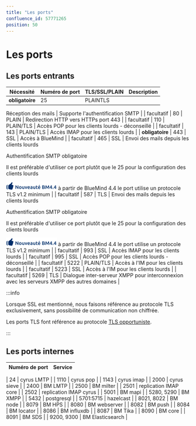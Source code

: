 ```yaml
---
title: "Les ports"
confluence_id: 57771265
position: 50
---
```

# Les ports


## Les ports entrants

| Nécessité | Numéro de port | TLS/SSL/PLAIN | Description |
| --- | --- | --- | --- |
| **obligatoire** | 25 | PLAINTLS | 
Réception des mails
 | 
Supporte l'authentification SMTP
 |
| facultatif | 80 | PLAIN | Redirection HTTP vers HTTPs port 443 |
| facultatif | 110 | PLAIN/TLS | Accès POP pour les clients lourds - déconseillé |
| facultatif | 143 | PLAIN/TLS | Accès IMAP pour les clients lourds |
| **obligatoire** | 443 | SSL | Accès à BlueMind |
| facultatif | 465 | SSL | 
Envoi des mails depuis les clients lourds

Authentification SMTP obligatoire

Il est préférable d'utiliser ce port plutôt que le 25 pour la configuration des clients lourds

![](../../attachments/57770017/66096241.png) à partir de BlueMind 4.4 le port utilise un protocole TLS v1.2 minimum
 |
| facultatif | 587 | TLS | 
Envoi des mails depuis les clients lourds

Authentification SMTP obligatoire

Il est préférable d'utiliser ce port plutôt que le 25 pour la configuration des clients lourds

![](../../attachments/57770017/66096241.png) à partir de BlueMind 4.4 le port utilise un protocole TLS v1.2 minimum
 |
| facultatif | 993 | SSL | Accès IMAP pour les clients lourds |
| facultatif | 995 | SSL | Accès POP pour les clients lourds - déconseillé |
| facultatif | 5222 | PLAIN/TLS | Accès à l'IM pour les clients lourds |
| facultatif | 5223 | SSL | Accès à l'IM pour les clients lourds |
| facultatif | 5269 | TLS | Dialogue inter-serveur XMPP pour interconnexion avec les serveurs XMPP des autres domaines |


:::info

Lorsque SSL est mentionné, nous faisons référence au protocole TLS exclusivement, sans possibilité de communication non chiffrée.

Les ports TLS font référence au protocole [TLS opportuniste](https://en.wikipedia.org/wiki/Opportunistic_TLS).

:::


## Les ports internes

| Numéro de port | Service |
| --- | --- |
| 
24
 | cyrus LMTP |
| 1110 | cyrus pop |
| 1143 | cyrus imap |
| 2000 | cyrus sieve |
| 2400 | BM LMTP |
| 2500 | BM milter |
| 2501 | replication IMAP core |
| 2502 | replication IMAP cyrus |
| 5001 | BM mapi |
| 5280, 5290 | BM XMPP |
| 5432 | postgresql |
| 5701:5715 | hazelcast |
| 8021, 8022 | BM node |
| 8079 | BM HPS |
| 8080 | BM webserver |
| 8082 | BM push |
| 8084 | BM locator |
| 8086 | BM influxdb |
| 8087 | BM Tika |
| 8090 | BM core |
| 8091 | BM SDS |
| 9200, 9300 | BM Elasticsearch |

